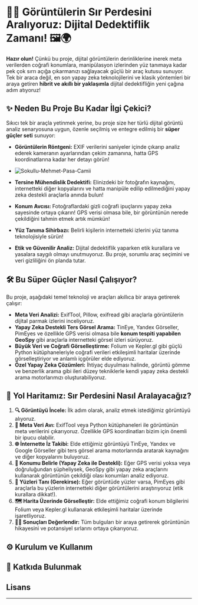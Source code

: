 # 🕵️‍♂️ Görüntülerin Sır Perdesini Aralıyoruz: Dijital Dedektiflik Zamanı\! 🖼️🌍

[](https://www.google.com/search?q=https://github.com/kullanici_adi/proje_reposu)

**Hazır olun\!** Çünkü bu proje, dijital görüntülerin derinliklerine inerek meta verilerden coğrafi konumlara, manipülasyon izlerinden yüz tanımaya kadar pek çok sırrı açığa çıkarmanızı sağlayacak güçlü bir araç kutusu sunuyor. Tek bir araca değil, en son yapay zeka teknolojilerini ve klasik yöntemleri bir araya getiren **hibrit ve akıllı bir yaklaşımla** dijital dedektifliğin yeni çağına adım atıyoruz\!

## ✨ Neden Bu Proje Bu Kadar İlgi Çekici?

Sıkıcı tek bir araçla yetinmek yerine, bu proje size her türlü dijital görüntü analiz senaryosuna uygun, özenle seçilmiş ve entegre edilmiş bir **süper güçler seti** sunuyor:

  * **Görüntülerin Röntgeni:** EXIF verilerini saniyeler içinde çıkarıp analiz ederek kameranın ayarlarından çekim zamanına, hatta GPS koordinatlarına kadar her detayı görün\!
  * ![Sokullu-Mehmet-Pasa-Camii](https://github.com/user-attachments/assets/4cb04267-506a-4d19-be8b-41b9102601a1)

  * **Tersine Mühendislik Dedektifi:** Elinizdeki bir fotoğrafın kaynağını, internetteki diğer kopyalarını ve hatta manipüle edilip edilmediğini yapay zeka destekli araçlarla anında bulun\! 
  * **Konum Avcısı:** Fotoğraflardaki gizli coğrafi ipuçlarını yapay zeka sayesinde ortaya çıkarın\! GPS verisi olmasa bile, bir görüntünün nerede çekildiğini tahmin etmek artık mümkün\! 
  * **Yüz Tanıma Sihirbazı:** Belirli kişilerin internetteki izlerini yüz tanıma teknolojisiyle sürün\! 
  * **Etik ve Güvenilir Analiz:** Dijital dedektiflik yaparken etik kurallara ve yasalara saygılı olmayı unutmuyoruz. Bu proje, sorumlu araç seçimini ve veri gizliliğini ön planda tutar.

## 🛠️ Bu Süper Güçler Nasıl Çalışıyor?

Bu proje, aşağıdaki temel teknoloji ve araçları akıllıca bir araya getirerek çalışır:

  * **Meta Veri Analizi:** ExifTool, Pillow, exifread gibi araçlarla görüntülerin dijital parmak izlerini inceliyoruz.
  * **Yapay Zeka Destekli Ters Görsel Arama:** TinEye, Yandex Görseller, PimEyes ve özellikle GPS verisi olmasa bile **konum tespiti yapabilen GeoSpy** gibi araçlarla internetteki görsel izleri sürüyoruz.
  * **Büyük Veri ve Coğrafi Görselleştirme:** Folium ve Kepler.gl gibi güçlü Python kütüphaneleriyle coğrafi verileri etkileşimli haritalar üzerinde görselleştiriyor ve anlamlı içgörüler elde ediyoruz.
  * **Özel Yapay Zeka Çözümleri:** İhtiyaç duyulması halinde, görüntü gömme ve benzerlik arama gibi ileri düzey tekniklerle kendi yapay zeka destekli arama motorlarımızı oluşturabiliyoruz.

## 🚀 Yol Haritamız: Sır Perdesini Nasıl Aralayacağız?

1.  **🔍 Görüntüyü İncele:** İlk adım olarak, analiz etmek istediğimiz görüntüyü alıyoruz.
2.  **📸 Meta Veri Avı:** ExifTool veya Python kütüphaneleri ile görüntünün meta verilerini çıkarıyoruz. Özellikle GPS koordinatları bizim için önemli bir ipucu olabilir. 
3.  **🌐 İnternette İz Takibi:** Elde ettiğimiz görüntüyü TinEye, Yandex ve Google Görseller gibi ters görsel arama motorlarında aratarak kaynağını ve diğer kopyalarını buluyoruz.
4.  **📍 Konumu Belirle (Yapay Zeka ile Destekli):** Eğer GPS verisi yoksa veya doğruluğundan şüpheliysek, GeoSpy gibi yapay zeka araçlarını kullanarak görüntünün çekildiği olası konumları analiz ediyoruz. 
5.  **👤 Yüzleri Tanı (Gerekirse):** Eğer görüntüde yüzler varsa, PimEyes gibi araçlarla bu yüzlerin internetteki diğer görüntülerini araştırıyoruz (etik kurallara dikkat\!).
6.  **🗺️ Harita Üzerinde Görselleştir:** Elde ettiğimiz coğrafi konum bilgilerini Folium veya Kepler.gl kullanarak etkileşimli haritalar üzerinde işaretliyoruz. 
7.  **🕵️‍♀️ Sonuçları Değerlendir:** Tüm bulguları bir araya getirerek görüntünün hikayesini ve potansiyel sırlarını ortaya çıkarıyoruz.

## ⚙️ Kurulum ve Kullanım



## 🤝 Katkıda Bulunmak



## Lisans



-----


